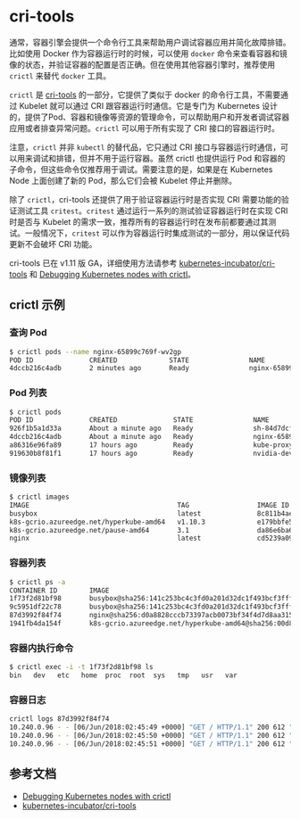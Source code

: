 # cri-tools

通常，容器引擎会提供一个命令行工具来帮助用户调试容器应用并简化故障排错。比如使用 Docker 作为容器运行时的时候，可以使用 `docker` 命令来查看容器和镜像的状态，并验证容器的配置是否正确。但在使用其他容器引擎时，推荐使用 `crictl` 来替代 `docker` 工具。

`crictl` 是 [cri-tools](https://github.com/kubernetes-incubator/cri-tools) 的一部分，它提供了类似于 docker 的命令行工具，不需要通过 Kubelet 就可以通过 CRI 跟容器运行时通信。它是专门为 Kubernetes 设计的，提供了Pod、容器和镜像等资源的管理命令，可以帮助用户和开发者调试容器应用或者排查异常问题。`crictl` 可以用于所有实现了 CRI 接口的容器运行时。

注意，`crictl` 并非 `kubectl` 的替代品，它只通过 CRI 接口与容器运行时通信，可以用来调试和排错，但并不用于运行容器。虽然 crictl 也提供运行 Pod 和容器的子命令，但这些命令仅推荐用于调试。需要注意的是，如果是在 Kubernetes Node 上面创建了新的 Pod，那么它们会被 Kubelet 停止并删除。

除了 `crictl`，cri-tools 还提供了用于验证容器运行时是否实现 CRI 需要功能的验证测试工具 `critest`。`critest` 通过运行一系列的测试验证容器运行时在实现 CRI 时是否与 Kubelet 的需求一致，推荐所有的容器运行时在发布前都要通过其测试。一般情况下，`critest` 可以作为容器运行时集成测试的一部分，用以保证代码更新不会破坏 CRI 功能。

cri-tools 已在 v1.11 版 GA，详细使用方法请参考 [kubernetes-incubator/cri-tools](https://github.com/kubernetes-incubator/cri-tools) 和 [Debugging Kubernetes nodes with crictl](https://kubernetes.io/docs/tasks/debug-application-cluster/crictl/)。

## crictl 示例

### 查询 Pod

```sh
$ crictl pods --name nginx-65899c769f-wv2gp
POD ID              CREATED             STATE               NAME                     NAMESPACE           ATTEMPT
4dccb216c4adb       2 minutes ago       Ready               nginx-65899c769f-wv2gp   default             0
```

### Pod 列表

```sh
$ crictl pods
POD ID              CREATED              STATE               NAME                         NAMESPACE           ATTEMPT
926f1b5a1d33a       About a minute ago   Ready               sh-84d7dcf559-4r2gq          default             0
4dccb216c4adb       About a minute ago   Ready               nginx-65899c769f-wv2gp       default             0
a86316e96fa89       17 hours ago         Ready               kube-proxy-gblk4             kube-system         0
919630b8f81f1       17 hours ago         Ready               nvidia-device-plugin-zgbbv   kube-system         0
```

### 镜像列表

```sh
$ crictl images
IMAGE                                     TAG                 IMAGE ID            SIZE
busybox                                   latest              8c811b4aec35f       1.15MB
k8s-gcrio.azureedge.net/hyperkube-amd64   v1.10.3             e179bbfe5d238       665MB
k8s-gcrio.azureedge.net/pause-amd64       3.1                 da86e6ba6ca19       742kB
nginx                                     latest              cd5239a0906a6       109MB
```

### 容器列表

```sh
$ crictl ps -a
CONTAINER ID        IMAGE                                                                                                             CREATED             STATE               NAME                       ATTEMPT
1f73f2d81bf98       busybox@sha256:141c253bc4c3fd0a201d32dc1f493bcf3fff003b6df416dea4f41046e0f37d47                                   7 minutes ago       Running             sh                         1
9c5951df22c78       busybox@sha256:141c253bc4c3fd0a201d32dc1f493bcf3fff003b6df416dea4f41046e0f37d47                                   8 minutes ago       Exited              sh                         0
87d3992f84f74       nginx@sha256:d0a8828cccb73397acb0073bf34f4d7d8aa315263f1e7806bf8c55d8ac139d5f                                     8 minutes ago       Running             nginx                      0
1941fb4da154f       k8s-gcrio.azureedge.net/hyperkube-amd64@sha256:00d814b1f7763f4ab5be80c58e98140dfc69df107f253d7fdd714b30a714260a   18 hours ago        Running             kube-proxy                 0
```

### 容器内执行命令

```sh
$ crictl exec -i -t 1f73f2d81bf98 ls
bin   dev   etc   home  proc  root  sys   tmp   usr   var
```

### 容器日志

```sh
crictl logs 87d3992f84f74
10.240.0.96 - - [06/Jun/2018:02:45:49 +0000] "GET / HTTP/1.1" 200 612 "-" "curl/7.47.0" "-"
10.240.0.96 - - [06/Jun/2018:02:45:50 +0000] "GET / HTTP/1.1" 200 612 "-" "curl/7.47.0" "-"
10.240.0.96 - - [06/Jun/2018:02:45:51 +0000] "GET / HTTP/1.1" 200 612 "-" "curl/7.47.0" "-"
```

## 参考文档

- [Debugging Kubernetes nodes with crictl](https://kubernetes.io/docs/tasks/debug-application-cluster/crictl/)
- [kubernetes-incubator/cri-tools](https://github.com/kubernetes-incubator/cri-tools)
